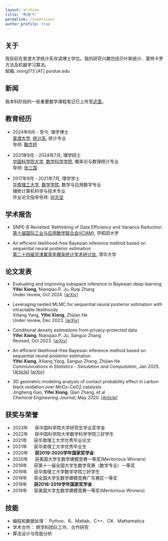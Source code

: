```yaml
---
layout: archive
title: "熊逸飞"
permalink: /cnversion/
author_profile: true
---
```


## 关于
我目前在普渡大学统计系攻读博士学位。我的研究兴趣包括贝叶斯统计、蒙特卡罗方法及机器学习算法。  
邮箱: xiong173 [AT] purdue.edu

## 新闻
我本科阶段的一些重要数学课程笔记已上传至[这里](https://bookdown.org/yifei/book/)。

## 教育经历
- 2024年9月 - 至今, 理学博士  
[普渡大学](https://www.purdue.edu/), [统计系](https://www.stat.purdue.edu/), 统计专业  
导师: [鞠念桥](https://nianqiaoju.github.io/)

- 2021年9月 - 2024年7月, 理学硕士  
[中国科学院大学](https://math.ucas.ac.cn/), [数学科学学院](https://www.ucas.ac.cn/), 概率论与数理统计专业  
导师: [张三国](http://people.ucas.ac.cn/~sgzhang)

- 2017年9月 - 2021年7月, 理学学士  
[华南理工大学](https://www.scut.edu.cn/new/), [数学学院](http://www2.scut.edu.cn/math/), 数学与应用数学专业  
辅修计算机科学与技术专业  
毕业论文指导导师: [何志坚](https://hezhijian.com.cn/)

## 学术报告

- SNPE-B Revisited: Rethinking of Data Efficiency and Variance Reduction  
[第十届国际工业与应用数学联合会(ICIAM)](https://iciam2023.org/registered_data?id=00652#04320), 早稻田大学  


- An efficient likelihood-free Bayesian inference method based on sequential neural posterior estimation  
[第二十四届京津冀青年概率统计学术研讨会](https://mp.weixin.qq.com/s/LPwgNA87waDtVY_j1_9McA), 清华大学  

## 论文发表

- Evaluating and improving subspace inference in Bayesian deep learning  
**Yifei Xiong**, Nianqiao P. Ju, Ruqi Zhang  
Under review, Oct 2024. [[arXiv](https://yifei-xiong.github.io//404/)]

- Leveraging nested MLMC for sequential neural posterior estimation with intractable likelihoods  
Xiliang Yang, **Yifei Xiong**, Zhijian He  
Under review, Dec 2023. [[arXiv](https://arxiv.org/abs/2401.16776)]

- Conditional density estimations from privacy-protected data  
**Yifei Xiong**, Nianqiao P. Ju, Sanguo Zhang  
Revised, Oct 2023. [[arXiv](https://arxiv.org/abs/2310.12781)]

- An efficient likelihood-free Bayesian inference method based on sequential neural posterior estimation  
**Yifei Xiong**, Xiliang Yang, Sanguo Zhang, Zhijian He  
*Communications in Statistics - Simulation and Computation*, Jan 2025. [[Article](https://doi.org/10.1080/03610918.2025.2456576)] [[arXiv](https://arxiv.org/abs/2311.12530)]

- 3D geometric modeling analysis of contact probability effect in carbon black oxidation over MnOx-CeO2 catalysts  
Jingheng Gao, **Yifei Xiong**, Qian Zhang, et.al  
*Chemical Engineering Journal*, May 2020. [[Article](https://doi.org/10.1016/j.cej.2020.125448)]

## 获奖与荣誉
- 2023年 &emsp; 获中国科学院大学研究生学业奖学金
- 2022年 &emsp; 获中国科学院大学数学科学学院三好学生
- 2021年 &emsp; 获华南理工大学优秀毕业论文
- 2021年 &emsp; 获华南理工大学优秀毕业生
- 2020年 &emsp; **获2019-2020学年国家奖学金**
- 2020年 &emsp; 获美国大学生数学建模竞赛一等奖(Meritorious Winners)
- 2019年 &emsp; 获第十一届全国大学生数学竞赛（数学专业）一等奖
- 2019年 &emsp; 获华南理工大学数学学院三好学生
- 2019年 &emsp; 获全国大学生数学建模竞赛广东赛区一等奖
- 2019年 &emsp; **获2018-2019学年国家奖学金**
- 2019年 &emsp; 获美国大学生数学建模竞赛一等奖(Meritorious Winners)

## 技能
- 编程和数据处理： Python、R、Matlab、C++、C#、Mathematica  
- 学术合作： 跨学科团队工作、合作研究
- 算法设计与性能分析

